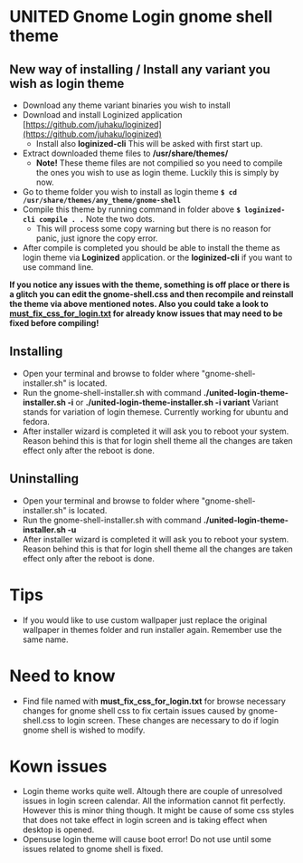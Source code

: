 # UNITED Gnome Login gnome shell theme

## New way of installing / Install any variant you wish as login theme

* Download any theme variant binaries you wish to install
* Download and install Loginized application [https://github.com/juhaku/loginized](https://github.com/juhaku/loginized)
  * Install also __loginized-cli__ This will be asked with first start up.
* Extract downloaded theme files to __/usr/share/themes/__
  * __Note!__ These theme files are not compilied so you need to compile the ones you wish to use as login theme. Luckily this is simply by now.
* Go to theme folder you wish to install as login theme __`$ cd /usr/share/themes/any_theme/gnome-shell`__
* Compile this theme by running command in folder above __`$ loginized-cli compile . .`__ Note the two dots.
  * This will process some copy warning but there is no reason for panic, just ignore the copy error.
* After compile is completed you should be able to install the theme as login theme via __Loginized__ application. or the __loginized-cli__ if you want to use command line.

__If you notice any issues with the theme, something is off place or there is a glitch you can edit the gnome-shell.css and then recompile and reinstall the theme via above mentioned notes. Also you could take a look to [must_fix_css_for_login.txt](https://github.com/godlyranchdressing/United-GNOME/blob/master/extras/login-gnome-shell/must_fix_css_for_login.txt) for already know issues that may need to be fixed before compiling!__

## Installing

* Open your terminal and browse to folder where "gnome-shell-installer.sh" is located.
* Run the gnome-shell-installer.sh with command **./united-login-theme-installer.sh -i** or **./united-login-theme-installer.sh -i variant** Variant stands for variation of login themese. Currently working for ubuntu and fedora.
* After installer wizard is completed it will ask you to reboot your system. Reason behind this is 
that for login shell theme all the changes are taken effect only after the reboot is done. 

## Uninstalling

* Open your terminal and browse to folder where "gnome-shell-installer.sh" is located.
* Run the gnome-shell-installer.sh with command **./united-login-theme-installer.sh -u**
* After installer wizard is completed it will ask you to reboot your system. Reason behind this is 
that for login shell theme all the changes are taken effect only after the reboot is done. 

# Tips

* If you would like to use custom wallpaper just replace the original wallpaper in themes folder and run installer again. Remember use the same name.

# Need to know

* Find file named with **must_fix_css_for_login.txt** for browse necessary changes for gnome shell css to fix certain issues 
caused by gnome-shell.css to login screen. These changes are necessary to do if login gnome shell is wished to modify.

# Kown issues

* Login theme works quite well. Altough there are couple of unresolved issues in login screen calendar. All the information cannot fit 
perfectly. However this is minor thing though. It might be cause of some css styles that does not take effect in login screen and is taking 
effect when desktop is opened.
* Opensuse login theme will cause boot error! Do not use until some issues related to gnome shell is fixed.
